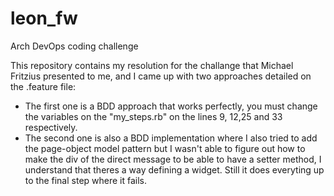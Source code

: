 # leon_fw
Arch DevOps coding challenge

This repository contains my resolution for the challange that Michael Fritzius presented to me, and I came up with two
approaches detailed on the .feature file:

 - The first one is a BDD approach that works perfectly, you must change the variables on the "my_steps.rb" on the lines 9,
  12,25 and 33 respectively.
 - The second one is also a BDD implementation where I also tried to add the page-object model pattern but I wasn't able to
 figure out how to make the div of the direct message to be able to have a setter method, I understand that theres a way defining
 a widget. Still it does everyting up to the final step where it fails.
